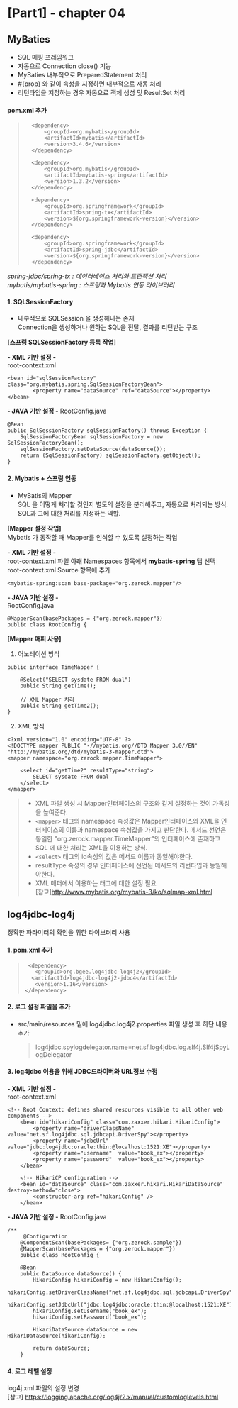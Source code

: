 
[Part1] - chapter 04
=========================

MyBaties 
----
- SQL 매핑 프레임워크 
- 자동으로 Connection close() 기능
- MyBaties 내부적으로 PreparedStatement 처리
- #{prop} 와 같이 속성을 지정하면 내부적으로 자동 처리
- 리턴타입을 지정하는 경우 자동으로 객체 생성 및 ResultSet 처리

#### pom.xml 추가 
>       <dependency>
>		    <groupId>org.mybatis</groupId>
>		    <artifactId>mybatis</artifactId>
>		    <version>3.4.6</version>
>		</dependency>
>				
>		<dependency>
>		    <groupId>org.mybatis</groupId>
>		    <artifactId>mybatis-spring</artifactId>
>		    <version>1.3.2</version>
>		</dependency>
>		
>		<dependency>
>		    <groupId>org.springframework</groupId>
>		    <artifactId>spring-tx</artifactId>
>		    <version>${org.springframework-version}</version>
>		</dependency>
>		
>		<dependency>
>		    <groupId>org.springframework</groupId>
>		    <artifactId>spring-jdbc</artifactId>
>		    <version>${org.springframework-version}</version>
>		</dependency>

*spring-jdbc/spring-tx : 데이터베이스 처리와 트랜잭션 처리*   
*mybatis/mybatis-spring : 스프링과 Mybatis 연동 라이브러리* 

#### 1. SQLSessionFactory
* 내부적으로 SQLSession 을 생성해내는 존재   
Connection을 생성하거나 원하는 SQL을 전달, 결과를 리턴받는 구조

**[스프링 SQLSessionFactory 등록 작업]** 

**- XML 기반 설정 -**  
root-context.xml 
```
<bean id="sqlSessionFactory" class="org.mybatis.spring.SqlSessionFactoryBean">
		<property name="dataSource" ref="dataSource"></property>
</bean>
```

**- JAVA 기반 설정 -**
RootConfig.java
```
@Bean
public SqlSessionFactory sqlSessionFactory() throws Exception {
	SqlSessionFactoryBean sqlSessionFactory = new SqlSessionFactoryBean();
	sqlSessionFactory.setDataSource(dataSource());
	return (SqlSessionFactory) sqlSessionFactory.getObject();
}
```

#### 2. Mybatis + 스프링 연동
* MyBatis의 Mapper   
SQL 을 어떻게 처리할 것인지 별도의 설정을 분리해주고, 자동으로 처리되는 방식. SQL과 그에 대한 처리를 지정하는 역할.

**[Mapper 설정 작업]**    
Mybatis 가 동작할 때 Mapper를 인식할 수 있도록 설정하는 작업

**- XML 기반 설정 -**  
root-context.xml 파일 아래 Namespaces 항목에서 **mybatis-spring** 탭 선택
root-context.xml Source 항목에 추가
```
<mybatis-spring:scan base-package="org.zerock.mapper"/>	
```

**- JAVA 기반 설정 -**  
RootConfig.java
```
@MapperScan(basePackages = {"org.zerock.mapper"})
public class RootConfig {
```

**[Mapper 매퍼 사용]**    
1. 어노테이션 방식
```
public interface TimeMapper {

	@Select("SELECT sysdate FROM dual")
	public String getTime();
	
	// XML Mapper 처리
	public String getTime2();
}
```

2. XML 방식
```
<?xml version="1.0" encoding="UTF-8" ?>
<!DOCTYPE mapper PUBLIC "-//mybatis.org//DTD Mapper 3.0//EN" "http://mybatis.org/dtd/mybatis-3-mapper.dtd">
<mapper namespace="org.zerock.mapper.TimeMapper">

	<select id="getTime2" resultType="string">
		SELECT sysdate FROM dual
	</select>
</mapper>
```

> * XML 파일 생성 시 Mapper인터페이스의 구조와 같게 설정하는 것이 가독성을 높여준다. 
> * ```<mapper>``` 태그의 namespace 속성값은 Mapper인터페이스와 XML을 인터페이스의 이름과 namespace 속성값을 가지고 판단한다. 메서드 선언은 동일한 "org.zerock.mapper.TimeMapper"의 인터페이스에 존재하고 SQL 에 대한 처리는 XML을 이용하는 방식.
> * ```<select>``` 태그의 id속성의 값은 메서드 이름과 동일해야한다. 
> * resultType 속성의 경우 인터페이스에 선언된 메서드의 리턴타입과 동일해야한다. 
> * XML 매퍼에서 이용하는 태그에 대한 설정 필요   
    [참고]http://www.mybatis.org/mybatis-3/ko/sqlmap-xml.html

    
log4jdbc-log4j 
--------------------
정확한 파라미터의 확인을 위한 라이브러리 사용

#### 1. pom.xml 추가 
>      <dependency>
>        <groupId>org.bgee.log4jdbc-log4j2</groupId>
>       <artifactId>log4jdbc-log4j2-jdbc4</artifactId>
>        <version>1.16</version>
>     </dependency>

#### 2. 로그 설정 파일을 추가
* src/main/resources 밑에 log4jdbc.log4j2.properties 파일 생성 후 하단 내용추가
    >log4jdbc.spylogdelegator.name=net.sf.log4jdbc.log.slf4j.Slf4jSpyLogDelegator

#### 3. log4jdbc 이용을 위해 JDBC드라이버와 URL정보 수정
**- XML 기반 설정 -**  
root-context.xml 
```
<!-- Root Context: defines shared resources visible to all other web components -->
	<bean id="hikariConfig" class="com.zaxxer.hikari.HikariConfig">
		<property name="driverClassName"  value="net.sf.log4jdbc.sql.jdbcapi.DriverSpy"></property>
		<property name="jdbcUrl"  value="jdbc:log4jdbc:oracle:thin:@localhost:1521:XE"></property>
		<property name="username"  value="book_ex"></property>
		<property name="password"  value="book_ex"></property>
	</bean>
	
	<!-- HikariCP configuration -->
	<bean id="dataSource" class="com.zaxxer.hikari.HikariDataSource" destroy-method="close">
		<constructor-arg ref="hikariConfig" />
	</bean>
```

**- JAVA 기반 설정 -**
RootConfig.java
```
/**
	 @Configuration
    @ComponentScan(basePackages= {"org.zerock.sample"})	
    @MapperScan(basePackages = {"org.zerock.mapper"})
    public class RootConfig {
	
	@Bean
	public DataSource dataSource() {
		HikariConfig hikariConfig = new HikariConfig();
		hikariConfig.setDriverClassName("net.sf.log4jdbc.sql.jdbcapi.DriverSpy");
        hikariConfig.setJdbcUrl("jdbc:log4jdbc:oracle:thin:@localhost:1521:XE");
		hikariConfig.setUsername("book_ex");
		hikariConfig.setPassword("book_ex");
		
		HikariDataSource dataSource = new HikariDataSource(hikariConfig);
		
		return dataSource;
	}
```


#### 4. 로그 레벨 설정 
log4j.xml 파일의 설정 변경   
[참고] https://logging.apache.org/log4j/2.x/manual/customloglevels.html

